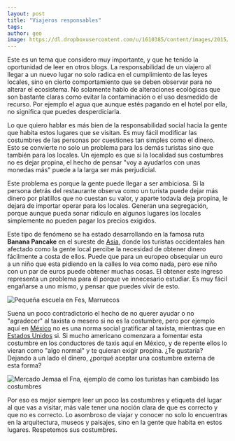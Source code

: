 ```yaml
---
layout: post
title: "Viajeros responsables"
tags: 
author: geo
image: https://dl.dropboxusercontent.com/u/1610385/content/images/2015/04/2014-12-29-13-54-09.jpg
---
```

Este es un tema que considero muy importante, y que he tenido la oportunidad de leer en otros blogs. La responsabilidad de un viajero al llegar a un nuevo lugar no solo radica en el cumplimiento de las leyes locales, sino en cierto comportamiento que se deben observar para no alterar el ecosistema. No solamente hablo de alteraciones ecológicas que son bastante claras como evitar la contaminación o el uso desmedido de recurso. Por ejemplo el agua que aunque estés pagando en el hotel por ella, no significa que puedes desperdiciarla.

Lo que quiero hablar es más bien de la responsabilidad social hacia la gente que habita estos lugares que se visitan. Es muy fácil modificar las costumbres de las personas por cuestiones tan simples como el dinero. Esto se convierte no solo un problema para los demás turistas sino que también para los locales. Un ejemplo es que si la localidad sus costumbres no es dejar propina, el hecho de pensar "voy a ayudarlos con unas monedas más" puede a la larga ser más perjudicial.

Este problema es porque la gente puede llegar a ser ambiciosa. Si la persona detrás del restaurante observa como un turista puede dejar más dinero por platillos que no cuestan su valor, y aparte todavía deja propina, le dejara de importar operar para los locales. Generan una segregación, porque aunque pueda sonar ridículo en algunos lugares los locales simplemente no pueden pagar los precios exigidos.

Este tipo de fenómeno se ha estado desarrollando en la famosa ruta **Banana Pancake** en el sureste de [Asia](/tag/asia), donde los turistas occidentales han afectado como la gente local percibe la necesidad de obtener dinero fácilmente a costa de ellos. Puede que para un europeo obsequiar un euro a un niño que esta pidiendo en la calles lo vea como nada, pero ese niño con un par de euros puede obtener muchas cosas. El obtener este ingreso representa un problema para él porque ve innecesario estudiar. Es muy fácil engañarse a uno mismo, y pensar que puedes vivir de esto.

![Pequeña escuela en Fes, Marruecos](https://dl.dropboxusercontent.com/u/1610385/content/images/2015/04/2014-12-29-11-54-44.jpg)

Suena un poco contradictorio el hecho de no querer ayudar o no "agradecer" al taxista o mesero si no es la costumbre, pero por ejemplo aquí en [México](/tag/mexico) no es una norma social gratificar al taxista, mientras que en [Estados Unidos](/tag/estados-unidos) si. Si mucho americano comenzara a fomentar esta costumbre en los conductores de taxis aquí en México, y de repente ellos lo vieran como "algo normal" y te quieran exigir propina. ¿Te gustaría? Dejando a un lado el dinero, ¿porqué aceptar una costumbre externa de esta forma?

![Mercado Jemaa el Fna, ejemplo de como los turistas han cambiado las costumbres](https://dl.dropboxusercontent.com/u/1610385/content/images/2015/04/2014-12-31-16-42-24.jpg)

Por eso es mejor siempre leer un poco las costumbres y etiqueta del lugar al que vas a visitar, más vale tener una noción clara de que es correcto y que no es correcto. Lo asombroso de viajar y conocer no solo lo encuentras en la arquitectura, museos y paisajes, sino en la gente que habita en estos lugares. Respetemos sus costumbres.